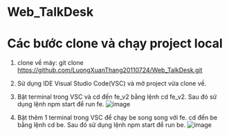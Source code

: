 # Web_TalkDesk
# Các bước clone và chạy project local
1. clone về máy:
  git clone https://github.com/LuongXuanThang20110724/Web_TalkDesk.git
2. Sử dụng IDE Visual Studio Code(VSC) và mở project vừa clone về.
3. Bật terminal trong VSC và cd đến fe_v2 bằng lệnh cd fe_v2. Sau đó sử dụng lệnh npm start để run fe.
![image](https://user-images.githubusercontent.com/127852125/236396116-098ee747-69a2-438e-a0fe-b97c45d7a270.png)

4. Bật thêm 1 terminal trong VSC để chạy be song song với fe. cd đến be bằng lệnh cd be. Sau đó sử dụng lệnh npm start để run be.
![image](https://user-images.githubusercontent.com/127852125/236396237-48648677-a623-4161-ac28-402217251309.png)
